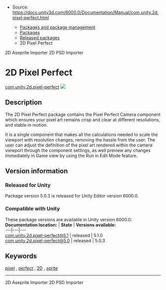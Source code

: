 * Source: https://docs.unity3d.com/6000.0/Documentation/Manual/com.unity.2d.pixel-perfect.html

  * [Packages and package management](https://docs.unity3d.com/6000.0/Documentation/Manual/PackagesList.html)
  * [Packages](https://docs.unity3d.com/6000.0/Documentation/Manual/Packages-all.html)
  * [Released packages](https://docs.unity3d.com/6000.0/Documentation/Manual/pack-safe.html)
  * 2D Pixel Perfect 


[](https://docs.unity3d.com/6000.0/Documentation/Manual/com.unity.2d.aseprite.html)
2D Aseprite Importer 
[](https://docs.unity3d.com/6000.0/Documentation/Manual/com.unity.2d.psdimporter.html)
2D PSD Importer 
# 2D Pixel Perfect
[com.unity.2d.pixel-perfect](https://docs.unity3d.com/Packages/com.unity.2d.pixel-perfect@5.1/manual/index.html) ![](https://docs.unity3d.com/6000.0/Documentation/uploads/Main/iconRel.png)
## Description
The 2D Pixel Perfect package contains the Pixel Perfect Camera component which ensures your pixel art remains crisp and clear at different resolutions, and stable in motion.  
  
It is a single component that makes all the calculations needed to scale the viewport with resolution changes, removing the hassle from the user. The user can adjust the definition of the pixel art rendered within the camera viewport through the component settings, as well preview any changes immediately in Game view by using the Run in Edit Mode feature. 
## Version information
### Released for Unity
Package version 5.0.3 is released for Unity Editor version 6000.0.
### Compatible with Unity
These package versions are available in Unity version 6000.0:
**Documentation location:** | **State** | **Versions available:**  
---|---|---  
[com.unity.2d.pixel-perfect@5.1](https://docs.unity3d.com/Packages/com.unity.2d.pixel-perfect@5.1/manual/index.html) | released | 5.1.0  
[com.unity.2d.pixel-perfect@5.0](https://docs.unity3d.com/Packages/com.unity.2d.pixel-perfect@5.0/manual/index.html) | released | 5.0.3  
## Keywords
[pixel](https://docs.unity3d.com/6000.0/Documentation/Manual/pack-keys.html#pixel) , [perfect](https://docs.unity3d.com/6000.0/Documentation/Manual/pack-keys.html#perfect) , [2D](https://docs.unity3d.com/6000.0/Documentation/Manual/pack-keys.html#2D) , [sprite](https://docs.unity3d.com/6000.0/Documentation/Manual/pack-keys.html#sprite)
* * *
[](https://docs.unity3d.com/6000.0/Documentation/Manual/com.unity.2d.aseprite.html)
2D Aseprite Importer 
[](https://docs.unity3d.com/6000.0/Documentation/Manual/com.unity.2d.psdimporter.html)
2D PSD Importer 
